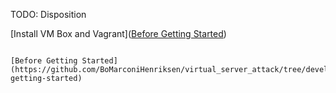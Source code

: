 

TODO: Disposition

[Install VM Box and Vagrant]([Before Getting Started](https://github.com/BoMarconiHenriksen/virtual_server_attack/tree/developer/lecture_notes/01_install_virtual_box_and_vagrant#before-getting-started))  
<pre><code>
[Before Getting Started](https://github.com/BoMarconiHenriksen/virtual_server_attack/tree/developer/lecture_notes/01_install_virtual_box_and_vagrant#before-getting-started)
</code></pre>
